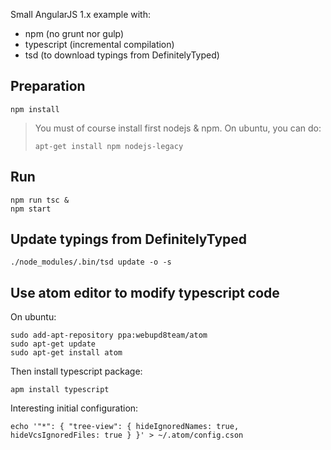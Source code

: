 Small AngularJS 1.x example with:
* npm (no grunt nor gulp)
* typescript (incremental compilation)
* tsd (to download typings from DefinitelyTyped)

## Preparation

````
npm install
````

> You must of course install first nodejs & npm. On ubuntu, you can do:
>
> ````
> apt-get install npm nodejs-legacy
> ````

## Run

````
npm run tsc &
npm start
````

## Update typings from DefinitelyTyped

````
./node_modules/.bin/tsd update -o -s
````

## Use atom editor to modify typescript code

On ubuntu:
````
sudo add-apt-repository ppa:webupd8team/atom
sudo apt-get update
sudo apt-get install atom
````

Then install typescript package:
````
apm install typescript
````

Interesting initial configuration:

````
echo '"*": { "tree-view": { hideIgnoredNames: true, hideVcsIgnoredFiles: true } }' > ~/.atom/config.cson
````

